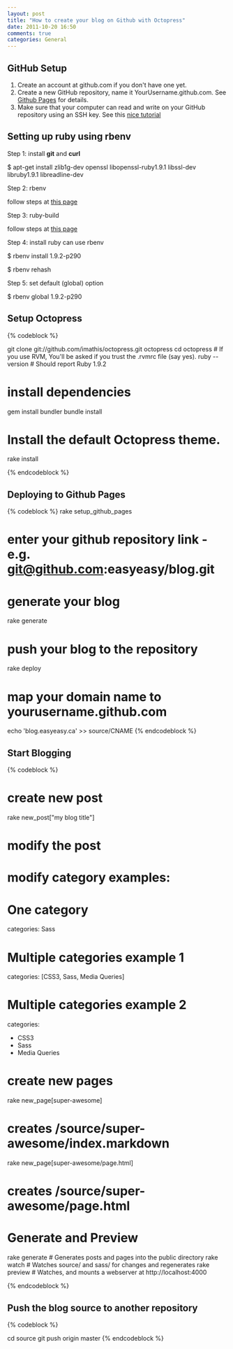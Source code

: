 ```yaml
---
layout: post
title: "How to create your blog on Github with Octopress"
date: 2011-10-20 16:50
comments: true
categories: General
---
```

## GitHub Setup

1. Create an account at github.com if you don't have one yet.
2. Create a new GitHub repository, name it YourUsername.github.com. See [Github Pages](http://pages.github.com/) for details.
3. Make sure that your computer can read and write on your GitHub repository using an SSH key. See this [nice tutorial](http://help.github.com/linux-set-up-git/) 

## Setting up ruby using rbenv

Step 1: install **git** and **curl**

$ apt-get install zlib1g-dev openssl libopenssl-ruby1.9.1 libssl-dev libruby1.9.1 libreadline-dev

Step 2: rbenv

follow steps at [this page](https://github.com/sstephenson/rbenv)

Step 3: ruby-build

follow steps at [this page](https://github.com/sstephenson/ruby-build)

Step 4: install ruby
can use rbenv

$ rbenv install 1.9.2-p290

$ rbenv rehash

Step 5: set default (global) option

$ rbenv global 1.9.2-p290

## Setup Octopress

{% codeblock %}

git clone git://github.com/imathis/octopress.git octopress
cd octopress    # If you use RVM, You'll be asked if you trust the .rvmrc file (say yes).
ruby --version  # Should report Ruby 1.9.2

# install dependencies
gem install bundler
bundle install

# Install the default Octopress theme.
rake install

{% endcodeblock %}

## Deploying to Github Pages

{% codeblock %}
rake setup_github_pages
# enter your github repository link - e.g. git@github.com:easyeasy/blog.git

# generate your blog
rake generate

# push your blog to the repository
rake deploy

# map your domain name to yourusername.github.com
echo 'blog.easyeasy.ca' >> source/CNAME
{% endcodeblock %} 

## Start Blogging

{% codeblock %}
# create new post
rake new_post["my blog title"]

# modify the post
# modify category examples:
# One category
categories: Sass

# Multiple categories example 1
categories: [CSS3, Sass, Media Queries]

# Multiple categories example 2
categories:
- CSS3
- Sass
- Media Queries

# create new pages
rake new_page[super-awesome]
# creates /source/super-awesome/index.markdown

rake new_page[super-awesome/page.html]
# creates /source/super-awesome/page.html

# Generate and Preview
rake generate   # Generates posts and pages into the public directory
rake watch      # Watches source/ and sass/ for changes and regenerates
rake preview    # Watches, and mounts a webserver at http://localhost:4000

{% endcodeblock %}

## Push the blog source to another repository

{% codeblock %}

cd source
git push origin master
{% endcodeblock %}

